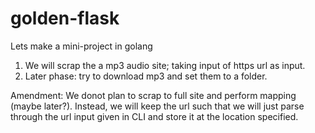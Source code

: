 # golden-flask
Lets make a mini-project in golang

1. We will scrap the a mp3 audio site; taking input of https url as input.
2. Later phase: try to download mp3 and set them to a folder.

Amendment: We donot plan to scrap to full site and perform mapping (maybe later?). 
Instead, we will keep the url such that we will just parse through the url input given
in CLI and store it at the location specified.